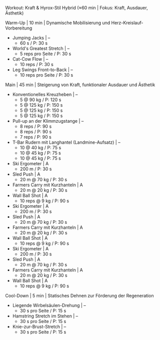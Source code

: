 Workout: Kraft & Hyrox-Stil Hybrid (≈60 min | Fokus: Kraft, Ausdauer, Ästhetik)

Warm-Up | 10 min | Dynamische Mobilisierung und Herz-Kreislauf-Vorbereitung
- Jumping Jacks | –
    - 60 s / P: 30 s
- World's Greatest Stretch | –
    - 5 reps pro Seite / P: 30 s
- Cat-Cow Flow | –
    - 10 reps / P: 30 s
- Leg Swings Front-to-Back | –
    - 10 reps pro Seite / P: 30 s

Main | 45 min | Steigerung von Kraft, funktionaler Ausdauer und Ästhetik
- Konventionelles Kreuzheben | –
    - 5 @ 90 kg / P: 120 s
    - 5 @ 125 kg / P: 150 s
    - 5 @ 125 kg / P: 150 s
    - 5 @ 125 kg / P: 150 s
- Pull-up an der Klimmzugstange | –
    - 8 reps / P: 90 s
    - 8 reps / P: 90 s
    - 7 reps / P: 90 s
- T-Bar Rudern mit Langhantel (Landmine-Aufsatz) | –
    - 10 @ 40 kg / P: 75 s
    - 10 @ 45 kg / P: 75 s
    - 10 @ 45 kg / P: 75 s
- Ski Ergometer | A
    - 200 m / P: 30 s
- Sled Push | A
    - 20 m @ 70 kg / P: 30 s
- Farmers Carry mit Kurzhanteln | A
    - 20 m @ 20 kg / P: 30 s
- Wall Ball Shot | A
    - 10 reps @ 9 kg / P: 90 s
- Ski Ergometer | A
    - 200 m / P: 30 s
- Sled Push | A
    - 20 m @ 70 kg / P: 30 s
- Farmers Carry mit Kurzhanteln | A
    - 20 m @ 20 kg / P: 30 s
- Wall Ball Shot | A
    - 10 reps @ 9 kg / P: 90 s
- Ski Ergometer | A
    - 200 m / P: 30 s
- Sled Push | A
    - 20 m @ 70 kg / P: 30 s
- Farmers Carry mit Kurzhanteln | A
    - 20 m @ 20 kg / P: 30 s
- Wall Ball Shot | A
    - 10 reps @ 9 kg / P: 90 s

Cool-Down | 5 min | Statisches Dehnen zur Förderung der Regeneration
- Liegende Wirbelsäulen-Drehung | –
    - 30 s pro Seite / P: 15 s
- Hamstring Stretch im Stehen | –
    - 30 s pro Seite / P: 15 s
- Knie-zur-Brust-Stretch | –
    - 30 s pro Seite / P: 15 s